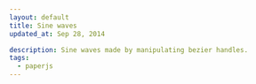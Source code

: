 ```yaml
---
layout: default
title: Sine waves
updated_at: Sep 28, 2014

description: Sine waves made by manipulating bezier handles.
tags:
  - paperjs
---
```


<script type="text/paperscript" canvas="canvas-0002">

  var y = view.size.height / 2;
  var width = view.size.width * 0.9;
  var vector = new Point({
        angle: 45,
        length: width / 5
        });
  var offset = width / 30;

  for (var i = 0; i < 40; i+=3) {
    var path = new Path();
    vector.length += i;
    path.segments = [
      [[offset, y], null, vector.rotate(-90-i)],
      [[width / 2, y], vector.rotate(-180+i), vector.rotate(i)],
      [[width - offset, y], vector.rotate(90-i), null]
    ];
    path.strokeColor = '#0074d9';
  }

  project.activeLayer.position = view.center;
</script>

<canvas id="canvas-0002" height="300"></canvas>
